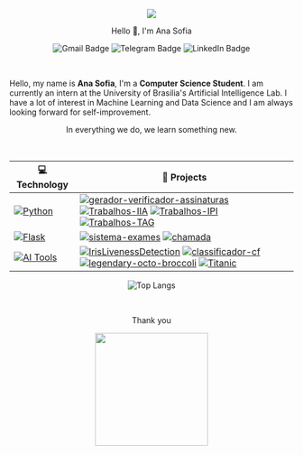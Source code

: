 <p align="center">
  <a href="https://github.com/DenverCoder1/readme-typing-svg">
    <img src="https://readme-typing-svg.demolab.com/?lines=AI Enthusiast;Data Scientist;Always learning something new&font=Fira%20Code&center=true&width=440&height=45&color=f05972&vCenter=true&pause=1000&size=22" /></a>
</p>


<p align="center">
Hello 👋, I'm Ana Sofia
</p>

<p align="center">
  <img alt="Gmail Badge" src="https://img.shields.io/badge/-anasofia.s.silvestre@gmail.com-c14438?style=social&logo=Gmail&logoColor=red&link=mailto:anasofia.s.silvestre@gmail.com">
  <img alt="Telegram Badge" src="https://img.shields.io/badge/-Telegram-c14438?style=social&logo=Telegram&logoColor=red&link=https://t.me/ana_sofia0">
  <img alt="LinkedIn Badge" src="https://img.shields.io/badge/-LinkedIn-blue?style=social&logo=Linkedin&logoColor=blue&link=https://www.linkedin.com/in/anasofiasilvestre/">
</p>
<br />

Hello, my name is **Ana Sofia**, I'm a **Computer Science Student**. I am currently an intern at the University of Brasilia's Artificial Intelligence Lab. I have a lot of interest in Machine Learning and Data Science and I am always looking forward for self-improvement.


<p align= "center", style:"color:red;">In everything we do, we learn something new.</p>

<br />
<div align="center">
  
| 💻 **Technology** | 🚀 **Projects** |
| - | - |
| [![Python](https://img.shields.io/static/v1?label=&message=Python&color=3776AB&logo=Python&logoColor=FFFFFF)](https://www.python.org/) | [![gerador-verificador-assinaturas](https://img.shields.io/static/v1?label=&message=gerador-verificador-assinaturas&color=000605&logo=github&logoColor=FFFFFF&labelColor=000605)](https://github.com/anasofia0/gerador-verificador-assinatura) [![Trabalhos-IIA](https://img.shields.io/static/v1?label=&message=Small%20AI%20Projects&color=000605&logo=github&logoColor=FFFFFF&labelColor=000605)](https://github.com/anasofia0/Trabalhos-IIA) [![Trabalhos-IPI](https://img.shields.io/static/v1?label=&message=image-processing-projects&color=000605&logo=github&logoColor=FFFFFF&labelColor=000605)](https://github.com/anasofia0/Trabalhos-IPI) [![Trabalhos-TAG](https://img.shields.io/static/v1?label=&message=graph-algorithms&color=000605&logo=github&logoColor=FFFFFF&labelColor=000605)](https://github.com/anasofia0/Trabalhos-TAG) |
| [![Flask](https://img.shields.io/static/v1?label=&message=Flask&color=000000&logo=Flask&logoColor=FFFFFF)](https://flask.palletsprojects.com/en/2.1.x/) | [![sistema-exames](https://img.shields.io/static/v1?label=&message=sistema-exames&color=000605&logo=github&logoColor=FFFFFF&labelColor=000605)]([link](https://github.com/anasofia0/sistema-exames)) [![chamada](https://img.shields.io/static/v1?label=&message=chamada&color=000605&logo=github&logoColor=FFFFFF&labelColor=000605)](https://github.com/anasofia0/chamada) |
| [![AI Tools](https://img.shields.io/static/v1?label=&message=AI%20Tools&color=000000&logo=scikitlearn&logoColor=FFFFFF)](https://flask.palletsprojects.com/en/2.1.x/) | [![IrisLivenessDetection](https://img.shields.io/static/v1?label=&message=IrisLivenessDetection&color=000605&logo=github&logoColor=FFFFFF&labelColor=000605)](https://github.com/anasofia0/IrisLivenessDetection) [![classificador-cf](https://img.shields.io/static/v1?label=&message=classificador-cf&color=000605&logo=github&logoColor=FFFFFF&labelColor=000605)](https://github.com/anasofia0/classificador-cf) [![legendary-octo-broccoli](https://img.shields.io/static/v1?label=&message=MLflow-stidies&color=000605&logo=github&logoColor=FFFFFF&labelColor=000605)](https://github.com/anasofia0/legendary-octo-broccoli) [![Titanic](https://img.shields.io/static/v1?label=&message=Titanic&color=000605&logo=github&logoColor=FFFFFF&labelColor=000605)](https://github.com/anasofia0/Titanic)|
</div>

<div align="center"> 
  
  ![Top Langs](https://github-readme-stats.vercel.app/api/top-langs/?username=anasofia0&theme=vue&layout=compact&hide=ShaderLab,HLSL)

</div>

<br />

<div align="center">
  <p> Thank you </p>
  <img src="https://media.tenor.com/OpZ2m8MSSLwAAAAC/mob-psycho-shy.gif" width="200" />
</div>
